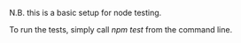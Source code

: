 N.B. this is a basic setup for node testing.

To run the tests, simply call *npm test* from the command line.


